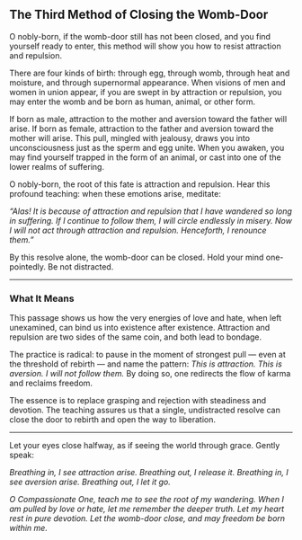 ## The Third Method of Closing the Womb-Door

O nobly-born, if the womb-door still has not been closed, and you find yourself ready to enter, this method will show you how to resist attraction and repulsion.

There are four kinds of birth: through egg, through womb, through heat and moisture, and through supernormal appearance. When visions of men and women in union appear, if you are swept in by attraction or repulsion, you may enter the womb and be born as human, animal, or other form.

If born as male, attraction to the mother and aversion toward the father will arise. If born as female, attraction to the father and aversion toward the mother will arise. This pull, mingled with jealousy, draws you into unconsciousness just as the sperm and egg unite. When you awaken, you may find yourself trapped in the form of an animal, or cast into one of the lower realms of suffering.

O nobly-born, the root of this fate is attraction and repulsion. Hear this profound teaching: when these emotions arise, meditate:

*“Alas! It is because of attraction and repulsion that I have wandered so long in suffering. If I continue to follow them, I will circle endlessly in misery. Now I will not act through attraction and repulsion. Henceforth, I renounce them.”*

By this resolve alone, the womb-door can be closed. Hold your mind one-pointedly. Be not distracted.

---

### What It Means

This passage shows us how the very energies of love and hate, when left unexamined, can bind us into existence after existence. Attraction and repulsion are two sides of the same coin, and both lead to bondage.

The practice is radical: to pause in the moment of strongest pull — even at the threshold of rebirth — and name the pattern: *This is attraction. This is aversion. I will not follow them.* By doing so, one redirects the flow of karma and reclaims freedom.

The essence is to replace grasping and rejection with steadiness and devotion. The teaching assures us that a single, undistracted resolve can close the door to rebirth and open the way to liberation.

---

Let your eyes close halfway, as if seeing the world through grace. Gently speak:

*Breathing in, I see attraction arise.
Breathing out, I release it.
Breathing in, I see aversion arise.
Breathing out, I let it go.*

*O Compassionate One,
teach me to see the root of my wandering.
When I am pulled by love or hate,
let me remember the deeper truth.
Let my heart rest in pure devotion.
Let the womb-door close,
and may freedom be born within me.*

